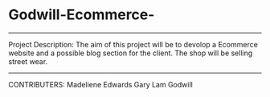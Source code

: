 # Godwill-Ecommerce-
_________________________________________
Project Description:
The aim of this project will be to devolop a Ecommerce website and a possible blog section for the client. The shop will be selling street wear. 
_________________________________________
CONTRIBUTERS:
Madeliene Edwards
Gary Lam 
Godwill 
